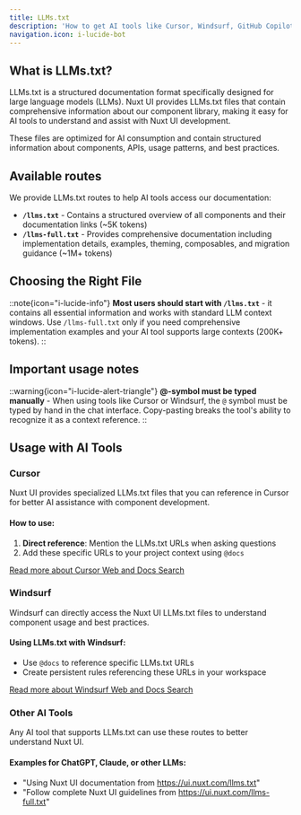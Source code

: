 ```yaml
---
title: LLMs.txt
description: 'How to get AI tools like Cursor, Windsurf, GitHub Copilot, ChatGPT, and Claude to understand Nuxt UI components, theming, and best practices.'
navigation.icon: i-lucide-bot
---
```


## What is LLMs.txt?

LLMs.txt is a structured documentation format specifically designed for large language models (LLMs). Nuxt UI provides LLMs.txt files that contain comprehensive information about our component library, making it easy for AI tools to understand and assist with Nuxt UI development.

These files are optimized for AI consumption and contain structured information about components, APIs, usage patterns, and best practices.

## Available routes

We provide LLMs.txt routes to help AI tools access our documentation:

- **`/llms.txt`** - Contains a structured overview of all components and their documentation links (~5K tokens)
- **`/llms-full.txt`** - Provides comprehensive documentation including implementation details, examples, theming, composables, and migration guidance (~1M+ tokens)

## Choosing the Right File

::note{icon="i-lucide-info"}
**Most users should start with `/llms.txt`** - it contains all essential information and works with standard LLM context windows. Use `/llms-full.txt` only if you need comprehensive implementation examples and your AI tool supports large contexts (200K+ tokens).
::

## Important usage notes

::warning{icon="i-lucide-alert-triangle"}
**@-symbol must be typed manually** - When using tools like Cursor or Windsurf, the `@` symbol must be typed by hand in the chat interface. Copy-pasting breaks the tool's ability to recognize it as a context reference.
::

## Usage with AI Tools

### Cursor

Nuxt UI provides specialized LLMs.txt files that you can reference in Cursor for better AI assistance with component development.

#### How to use:

1. **Direct reference**: Mention the LLMs.txt URLs when asking questions
2. Add these specific URLs to your project context using `@docs`

[Read more about Cursor Web and Docs Search](https://docs.cursor.com/en/context/@-symbols/@-docs)

### Windsurf

Windsurf can directly access the Nuxt UI LLMs.txt files to understand component usage and best practices.

#### Using LLMs.txt with Windsurf:

- Use `@docs` to reference specific LLMs.txt URLs
- Create persistent rules referencing these URLs in your workspace

[Read more about Windsurf Web and Docs Search](https://docs.windsurf.com/windsurf/cascade/web-search)

### Other AI Tools

Any AI tool that supports LLMs.txt can use these routes to better understand Nuxt UI.

#### Examples for ChatGPT, Claude, or other LLMs:

- "Using Nuxt UI documentation from https://ui.nuxt.com/llms.txt"
- "Follow complete Nuxt UI guidelines from https://ui.nuxt.com/llms-full.txt"
